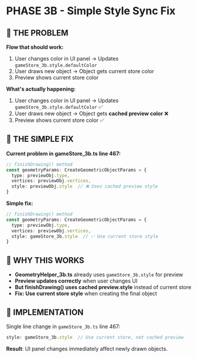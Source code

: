 # PHASE 3B - Simple Style Sync Fix

## 🎯 **THE PROBLEM**

**Flow that should work:**
1. User changes color in UI panel → Updates `gameStore_3b.style.defaultColor`
2. User draws new object → Object gets current store color
3. Preview shows current store color

**What's actually happening:**
1. User changes color in UI panel → Updates `gameStore_3b.style.defaultColor` ✅
2. User draws new object → Object gets **cached preview color** ❌
3. Preview shows current store color ✅

## 🔧 **THE SIMPLE FIX**

**Current problem in gameStore_3b.ts line 467:**
```typescript
// finishDrawing() method
const geometryParams: CreateGeometricObjectParams = {
  type: previewObj.type,
  vertices: previewObj.vertices,
  style: previewObj.style  // ❌ Uses cached preview style
}
```

**Simple fix:**
```typescript
// finishDrawing() method
const geometryParams: CreateGeometricObjectParams = {
  type: previewObj.type,
  vertices: previewObj.vertices,
  style: gameStore_3b.style  // ✅ Use current store style
}
```

## 🎯 **WHY THIS WORKS**

- **GeometryHelper_3b.ts** already uses `gameStore_3b.style` for preview
- **Preview updates correctly** when user changes UI
- **But finishDrawing() uses cached preview.style** instead of current store
- **Fix: Use current store style** when creating the final object

## 📝 **IMPLEMENTATION**

Single line change in `gameStore_3b.ts` line 467:
```typescript
style: gameStore_3b.style  // Use current store, not cached preview
```

**Result**: UI panel changes immediately affect newly drawn objects.